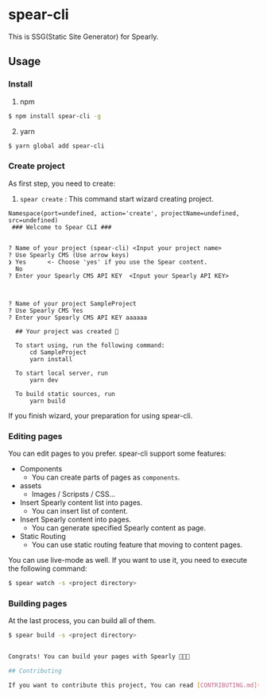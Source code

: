 # spear-cli

This is SSG(Static Site Generator) for Spearly.  

## Usage

### Install

1. npm

```bash
$ npm install spear-cli -g
```

2. yarn

```bash
$ yarn global add spear-cli
```

### Create project

As first step, you need to create:

1. `spear create` : This command start wizard creating project.

```
Namespace(port=undefined, action='create', projectName=undefined, src=undefined)
 ### Welcome to Spear CLI ###


? Name of your project (spear-cli) <Input your project name>
? Use Spearly CMS (Use arrow keys)
❯ Yes      <- Choose 'yes' if you use the Spear content.
  No
? Enter your Spearly CMS API KEY  <Input your Spearly API KEY>



? Name of your project SampleProject
? Use Spearly CMS Yes
? Enter your Spearly CMS API KEY aaaaaa

  ## Your project was created 🎉

  To start using, run the following command:
      cd SampleProject
      yarn install

  To start local server, run
      yarn dev

  To build static sources, run
      yarn build

```

If you finish wizard, your preparation for using spear-cli.

### Editing pages

You can edit pages to you prefer.  spear-cli support some features:

- Components
  - You can create parts of pages as `components`.
- assets
  - Images / Scripsts / CSS...
- Insert Spearly content list into pages.
  - You can insert list of content.
- Insert Spearly content into pages.
  - You can generate specified Spearly content as page.
- Static Routing
  - You can use static routing feature that moving to content pages.

You can use live-mode as well. If you want to use it, you need to execute the following command:

```bash
$ spear watch -s <project directory>
```

### Building pages

At the last process, you can build all of them.

```bash
$ spear build -s <project directory>


Congrats! You can build your pages with Spearly 🚀🚀🚀

## Contributing

If you want to contribute this project, You can read [CONTRIBUTING.md](./CONTRIBUTING.md) !